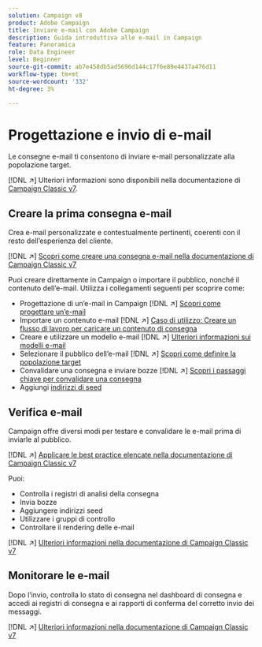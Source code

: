 ```yaml
---
solution: Campaign v8
product: Adobe Campaign
title: Inviare e-mail con Adobe Campaign
description: Guida introduttiva alle e-mail in Campaign
feature: Panoramica
role: Data Engineer
level: Beginner
source-git-commit: ab7e458db5ad5696d144c17f6e89e4437a476d11
workflow-type: tm+mt
source-wordcount: '332'
ht-degree: 3%

---
```


# Progettazione e invio di e-mail

Le consegne e-mail ti consentono di inviare e-mail personalizzate alla popolazione target.

[!DNL :arrow_upper_right:] Ulteriori informazioni sono disponibili nella documentazione di  [Campaign Classic v7](https://experienceleague.adobe.com/docs/campaign-classic/using/sending-messages/sending-emails/about-email-channel.html).

## Creare la prima consegna e-mail

Crea e-mail personalizzate e contestualmente pertinenti, coerenti con il resto dell’esperienza del cliente.

[!DNL :arrow_upper_right:] [Scopri come creare una consegna e-mail nella documentazione di Campaign Classic v7](https://experienceleague.adobe.com/docs/campaign-classic/using/designing-content/editing-html-content/use-case--creating-an-email-delivery.html)

Puoi creare direttamente in Campaign o importare il pubblico, nonché il contenuto dell’e-mail. Utilizza i collegamenti seguenti per scoprire come:

* Progettazione di un’e-mail in Campaign
   [!DNL :arrow_upper_right:] [Scopri come progettare un’e-mail](https://experienceleague.adobe.com/docs/campaign-classic/using/sending-messages/sending-emails/defining-the-email-content.html)
* Importare un contenuto e-mail
   [!DNL :arrow_upper_right:] [Caso di utilizzo: Creare un flusso di lavoro per caricare un contenuto di consegna](https://experienceleague.adobe.com/docs/campaign-classic/using/automating-with-workflows/use-cases/deliveries/loading-delivery-content.html)
* Creare e utilizzare un modello e-mail
   [!DNL :arrow_upper_right:] [Ulteriori informazioni sui modelli e-mail](https://experienceleague.adobe.com/docs/campaign-classic/using/sending-messages/using-delivery-templates/about-templates.html)
* Selezionare il pubblico dell’e-mail
   [!DNL :arrow_upper_right:] [Scopri come definire la popolazione target](https://experienceleague.adobe.com/docs/campaign-classic/using/sending-messages/key-steps-when-creating-a-delivery/steps-defining-the-target-population.html)
* Convalidare una consegna e inviare bozze
   [!DNL :arrow_upper_right:] [Scopri i passaggi chiave per convalidare una consegna](https://experienceleague.adobe.com/docs/campaign-classic/using/sending-messages/key-steps-when-creating-a-delivery/steps-validating-the-delivery.html)
* Aggiungi [indirizzi di seed](https://experienceleague.adobe.com/docs/campaign-classic/using/sending-messages/using-seed-addresses/about-seed-addresses.html)

## Verifica e-mail

Campaign offre diversi modi per testare e convalidare le e-mail prima di inviarle al pubblico.

[!DNL :arrow_upper_right:] [Applicare le best practice elencate nella documentazione di Campaign Classic v7](https://experienceleague.adobe.com/docs/campaign-classic/using/sending-messages/key-steps-when-creating-a-delivery/delivery-bestpractices/check-before-sending.html)

Puoi:

* Controlla i registri di analisi della consegna
* Invia bozze
* Aggiungere indirizzi seed
* Utilizzare i gruppi di controllo
* Controllare il rendering delle e-mail

[!DNL :arrow_upper_right:] [Ulteriori informazioni nella documentazione di Campaign Classic v7](https://experienceleague.adobe.com/docs/campaign-classic/using/sending-messages/key-steps-when-creating-a-delivery/steps-validating-the-delivery.html)

## Monitorare le e-mail

Dopo l’invio, controlla lo stato di consegna nel dashboard di consegna e accedi ai registri di consegna e ai rapporti di conferma del corretto invio dei messaggi.

[!DNL :arrow_upper_right:] [Ulteriori informazioni nella documentazione di Campaign Classic v7](https://experienceleague.adobe.com/docs/campaign-classic/using/sending-messages/key-steps-when-creating-a-delivery/delivery-bestpractices/track-and-monitor.html)

